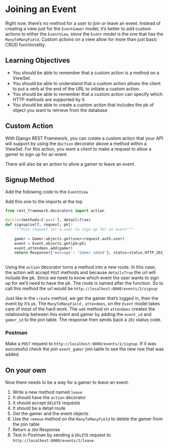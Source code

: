 # Joining an Event
Right now, there’s no method for a user to join or leave an event. Instead of creating a view just for the `EventGamer` model, it’s better to add custom actions to either the `EventView`, since the `Event` model is the one that has the `ManyToManyField`. Custom actions on a view allow for more than just basic CRUD functionality.
## Learning Objectives

* You should be able to remember that a custom action is a method on a ViewSet.
* You should be able to understand that a custom action allows the client to put a verb at the end of the URL to initiate a custom action.
* You should be able to remember that a custom action can specify which HTTP methods are supported by it.
* You should be able to create a custom action that includes the pk of object you want to retrieve from the database


## Custom Action

With Django REST Framework, you can create a custom action that your API will support by using the `@action` decorator above a method within a ViewSet. For this action, you want a client to make a request to allow a gamer to sign up for an event.

There will also be an action to allow a gamer to leave an event.

## Signup Method

Add the following code to the  `EventView`

Add this one to the imports at the top
```py
from rest_framework.decorators import action
```

```py
@action(methods=['post'], detail=True)
def signup(self, request, pk):
    """Post request for a user to sign up for an event"""
   
    gamer = Gamer.objects.get(user=request.auth.user)
    event = Event.objects.get(pk=pk)
    event.attendees.add(gamer)
    return Response({'message': 'Gamer added'}, status=status.HTTP_201_CREATED)
    

```

Using the `action` decorator turns a method into a new route. In this case, the action will accept `POST` methods and because `detail=True` the url will include the pk. Since we need to know which event the user wants to sign up for we’ll need to have the pk. The route is named after the function. So to call this method the url would be `http://localhost:8000/events/2/signup`

Just like in the `create` method, we get the gamer that’s logged in, then the event by it’s `pk`. The `ManyToManyField` , `attendees`, on the `Event` model takes care of most of the hard work. The `add` method on `attendees` creates the relationship between this event and gamer by adding the `event_id` and `gamer_id` to the join table. The response then sends back a `201` status code.

### Postman
Make a `POST` request to `http://localhost:8000/events/1/signup`. If it was successful check the join `event_gamer` join table to see the new row that was added. 

## On your own
Now there needs to be a way for a gamer to leave an event.
1. Write a new method named `leave`
2. It should have the `action` decorator
3. It should accept `DELETE` requests
4. It should be a detail route
5. Get the gamer and the event objects
6. Use the `remove` method on the `ManyToManyField` to delete the gamer from the join table
7. Return a `204` Response
8. Test in Postman by sending a `DELETE` request to `http://localhost:8000/events/1/leave`
